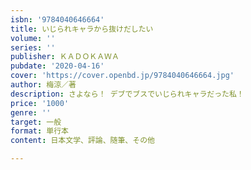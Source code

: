 ```yaml
---
isbn: '9784040646664'
title: いじられキャラから抜けだしたい
volume: ''
series: ''
publisher: ＫＡＤＯＫＡＷＡ
pubdate: '2020-04-16'
cover: 'https://cover.openbd.jp/9784040646664.jpg'
author: 梅涼／著
description: さよなら！ デブでブスでいじられキャラだった私！
price: '1000'
genre: ''
target: 一般
format: 単行本
content: 日本文学、評論、随筆、その他

---
```

